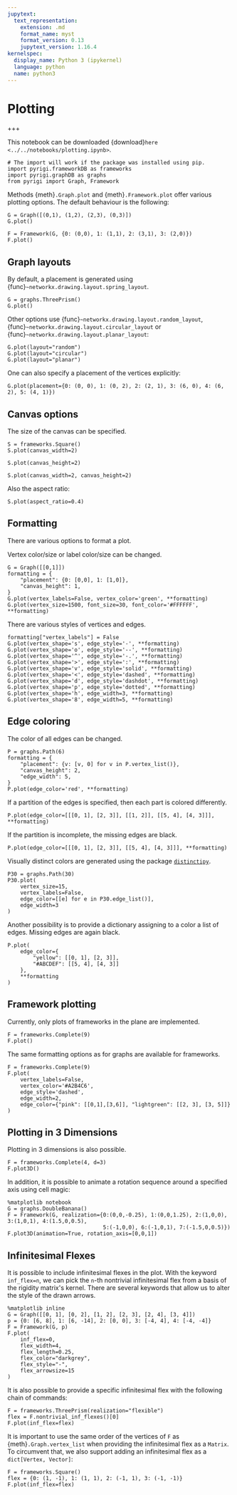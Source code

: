 ```yaml
---
jupytext:
  text_representation:
    extension: .md
    format_name: myst
    format_version: 0.13
    jupytext_version: 1.16.4
kernelspec:
  display_name: Python 3 (ipykernel)
  language: python
  name: python3
---
```


# Plotting

+++

This notebook can be downloaded {download}`here <../../notebooks/plotting.ipynb>`.

```{code-cell} ipython3
# The import will work if the package was installed using pip.
import pyrigi.frameworkDB as frameworks
import pyrigi.graphDB as graphs
from pyrigi import Graph, Framework
```

Methods {meth}`.Graph.plot` and {meth}`.Framework.plot` offer various plotting options.
The default behaviour is the following:

```{code-cell} ipython3
G = Graph([(0,1), (1,2), (2,3), (0,3)])
G.plot()
```

```{code-cell} ipython3
F = Framework(G, {0: (0,0), 1: (1,1), 2: (3,1), 3: (2,0)})
F.plot()
```

##  Graph layouts
By default, a placement is generated using {func}`~networkx.drawing.layout.spring_layout`.

```{code-cell} ipython3
G = graphs.ThreePrism()
G.plot()
```

Other options use {func}`~networkx.drawing.layout.random_layout`, {func}`~networkx.drawing.layout.circular_layout` or {func}`~networkx.drawing.layout.planar_layout`:

```{code-cell} ipython3
G.plot(layout="random")
G.plot(layout="circular")
G.plot(layout="planar")
```

One can also specify a placement of the vertices explicitly:

```{code-cell} ipython3
G.plot(placement={0: (0, 0), 1: (0, 2), 2: (2, 1), 3: (6, 0), 4: (6, 2), 5: (4, 1)})
```

## Canvas options

The size of the canvas can be specified.

```{code-cell} ipython3
S = frameworks.Square()
S.plot(canvas_width=2)
```

```{code-cell} ipython3
S.plot(canvas_height=2)
```

```{code-cell} ipython3
S.plot(canvas_width=2, canvas_height=2)
```

Also the aspect ratio:

```{code-cell} ipython3
S.plot(aspect_ratio=0.4)
```

## Formatting
There are various options to format a plot.

Vertex color/size or label color/size can be changed.

```{code-cell} ipython3
G = Graph([[0,1]])
formatting = {
    "placement": {0: [0,0], 1: [1,0]},
    "canvas_height": 1,
}
G.plot(vertex_labels=False, vertex_color='green', **formatting)
G.plot(vertex_size=1500, font_size=30, font_color='#FFFFFF', **formatting)
```

There are various styles of vertices and edges.

```{code-cell} ipython3
formatting["vertex_labels"] = False
G.plot(vertex_shape='s', edge_style='-', **formatting)
G.plot(vertex_shape='o', edge_style='--', **formatting)
G.plot(vertex_shape='^', edge_style='-.', **formatting)
G.plot(vertex_shape='>', edge_style=':', **formatting)
G.plot(vertex_shape='v', edge_style='solid', **formatting)
G.plot(vertex_shape='<', edge_style='dashed', **formatting)
G.plot(vertex_shape='d', edge_style='dashdot', **formatting)
G.plot(vertex_shape='p', edge_style='dotted', **formatting)
G.plot(vertex_shape='h', edge_width=3, **formatting)
G.plot(vertex_shape='8', edge_width=5, **formatting)
```

## Edge coloring

The color of all edges can be changed.

```{code-cell} ipython3
P = graphs.Path(6)
formatting = {
    "placement": {v: [v, 0] for v in P.vertex_list()},
    "canvas_height": 2,
    "edge_width": 5,
}
P.plot(edge_color='red', **formatting)
```

If a partition of the edges is specified, then each part is colored differently.

```{code-cell} ipython3
P.plot(edge_color=[[[0, 1], [2, 3]], [[1, 2]], [[5, 4], [4, 3]]], **formatting)
```

If the partition is incomplete, the missing edges are black.

```{code-cell} ipython3
P.plot(edge_color=[[[0, 1], [2, 3]], [[5, 4], [4, 3]]], **formatting)
```

Visually distinct colors are generated using the package [`distinctipy`](https://pypi.org/project/distinctipy/).

```{code-cell} ipython3
P30 = graphs.Path(30)
P30.plot(
    vertex_size=15,
    vertex_labels=False,
    edge_color=[[e] for e in P30.edge_list()],
    edge_width=3
)
```

Another possibility is to provide a dictionary assigning to a color a list of edges. Missing edges are again black.

```{code-cell} ipython3
P.plot(
    edge_color={
        "yellow": [[0, 1], [2, 3]],
        "#ABCDEF": [[5, 4], [4, 3]]
    },
    **formatting
)
```

## Framework plotting

Currently, only plots of frameworks in the plane are implemented.

```{code-cell} ipython3
F = frameworks.Complete(9)
F.plot()
```

The same formatting options as for graphs are available for frameworks.

```{code-cell} ipython3
F = frameworks.Complete(9)
F.plot(
    vertex_labels=False,
    vertex_color='#A2B4C6',
    edge_style='dashed',
    edge_width=2,
    edge_color={"pink": [[0,1],[3,6]], "lightgreen": [[2, 3], [3, 5]]}
)
```

## Plotting in 3 Dimensions

Plotting in 3 dimensions is also possible. 

```{code-cell} ipython3
F = frameworks.Complete(4, d=3)
F.plot3D()
```

In addition, it is possible to animate a rotation sequence around a specified axis using cell magic:

```{code-cell} ipython3
%matplotlib notebook
G = graphs.DoubleBanana()
F = Framework(G, realization={0:(0,0,-0.25), 1:(0,0,1.25), 2:(1,0,0), 3:(1,0,1), 4:(1.5,0,0.5), 
                              5:(-1,0,0), 6:(-1,0,1), 7:(-1.5,0,0.5)})
F.plot3D(animation=True, rotation_axis=[0,0,1])
```

## Infinitesimal Flexes

It is possible to include infinitesimal flexes in the plot. With the keyword
`inf_flex=n`, we can pick the `n`-th nontrivial infinitesimal flex from
a basis of the rigidity matrix's kernel. There are several keywords that allow
us to alter the style of the drawn arrows.

```{code-cell} ipython3
%matplotlib inline
G = Graph([[0, 1], [0, 2], [1, 2], [2, 3], [2, 4], [3, 4]])
p = {0: [6, 8], 1: [6, -14], 2: [0, 0], 3: [-4, 4], 4: [-4, -4]}
F = Framework(G, p)
F.plot(
    inf_flex=0,
    flex_width=4,
    flex_length=0.25,
    flex_color="darkgrey",
    flex_style="-",
    flex_arrowsize=15
)
```

It is also possible to provide a specific infinitesimal flex with the
following chain of commands:

```{code-cell} ipython3
F = frameworks.ThreePrism(realization="flexible")
flex = F.nontrivial_inf_flexes()[0]
F.plot(inf_flex=flex)
```

It is important to use the same order of the vertices of `F` as {meth}`.Graph.vertex_list` when
providing the infinitesimal flex as a `Matrix`. To circumvent that,
we also support adding an infinitesimal flex as a `dict[Vertex, Vector]`:

```{code-cell} ipython3
F = frameworks.Square()
flex = {0: (1, -1), 1: (1, 1), 2: (-1, 1), 3: (-1, -1)}
F.plot(inf_flex=flex)
```
